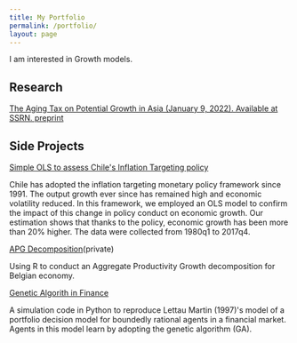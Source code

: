 ```yaml
---
title: My Portfolio
permalink: /portfolio/
layout: page
---
```


I am interested in Growth models.

## Research

[The Aging Tax on Potential Growth in Asia (January 9, 2022). Available at SSRN. preprint](http://dx.doi.org/10.2139/ssrn.4028464])


## Side Projects

[Simple OLS to assess Chile's Inflation Targeting policy](https://github.com/thanhqtran/chile-inflationtarget-ols)

Chile has adopted the inflation targeting monetary policy framework since 1991. The output growth ever since has remained high and economic volatility reduced. In this framework, we employed an OLS model to confirm the impact of this change in policy conduct on economic growth. Our estimation shows that thanks to the policy, economic growth has been more than 20% higher. The data were collected from 1980q1 to 2017q4.

[APG Decomposition](https://github.com/thanhqtran/APG-decomposition)(private)

Using R to conduct an Aggregate Productivity Growth decomposition for Belgian economy.

[Genetic Algorith in Finance](https://github.com/thanhqtran/finance-agents-GAlearning)

A simulation code in Python to reproduce Lettau Martin (1997)'s model of a portfolio decision model for boundedly rational agents in a financial market. Agents in this model learn by adopting the genetic algorithm (GA).
